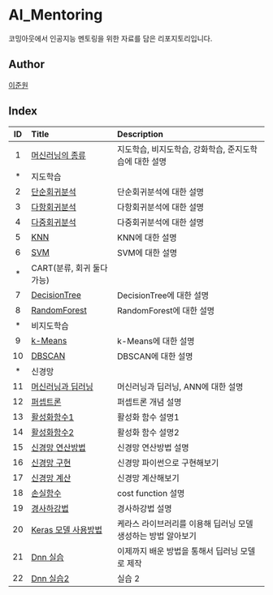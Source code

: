 # AI_Mentoring

코밍아웃에서 인공지능 멘토링을 위한 자료를 담은 리포지토리입니다.

## Author

[이준원](https://github.com/cpprhtn)

## Index

|ID|Title|Description|
|:---:|:---|:---|
|1|[머신러닝의 종류](./001/README.md)|지도학습, 비지도학습, 강화학습, 준지도학습에 대한 설명|
|*|지도학습||
|2|[단순회귀분석](./002/Simple_linear_regression.ipynb)|단순회귀분석에 대한 설명|
|3|[다항회귀분석](./003/Polynomial_regression.ipynb)|다항회귀분석에 대한 설명|
|4|[다중회귀분석](./004/multivariate_regression.ipynb)|다중회귀분석에 대한 설명|
|5|[KNN](./005/knn_classification.ipynb)|KNN에 대한 설명|
|6|[SVM](./006/svm_classification.ipynb)|SVM에 대한 설명|
|*|CART(분류, 회귀 둘다 가능)||
|7|[DecisionTree](./007/decision_tree.ipynb)|DecisionTree에 대한 설명|
|8|[RandomForest](./008/random_forest.ipynb)|RandomForest에 대한 설명|
|*|비지도학습||
|9|[k-Means](./009/k_Means.ipynb)|k-Means에 대한 설명|
|10|[DBSCAN](./010/DBSCAN.ipynb)|DBSCAN에 대한 설명|
|*|신경망||
|11|[머신러닝과 딥러닝](./011/README.md)|머신러닝과 딥러닝, ANN에 대한 설명|
|12|[퍼셉트론](./012/README.md)|퍼셉트론 개념 설명|
|13|[활성화함수1](./013/README.md)|활성화 함수 설명1|
|14|[활성화함수2](./014/README.md)|활성화 함수 설명2|
|15|[신경망 연산방법](./015/README.md)|신경망 연산방법 설명|
|16|[신경망 구현](./016/README.md)|신경망 파이썬으로 구현해보기|
|17|[신경망 계산](./017/README.md)|신경망 계산해보기|
|18|[손실함수](./018/README.md)|cost function 설명|
|19|[경사하강법](./019/README.md)|경사하강법 설명|
|20|[Keras 모델 사용방법](./020/README.md)|케라스 라이브러리를 이용해 딥러닝 모델 생성하는 방법 알아보기|
|21|[Dnn 실습](./021/Dnn.ipynb)|이제까지 배운 방법을 통해서 딥러닝 모델로 제작|
|22|[Dnn 실습2](./022/Dnn2.ipynb)|실습 2|
